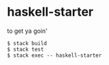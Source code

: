 # haskell-starter

to get ya goin'

```
$ stack build
$ stack test
$ stack exec -- haskell-starter
```
